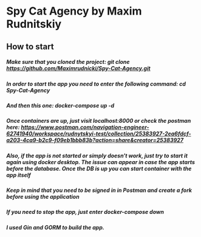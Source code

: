 # Spy Cat Agency by Maxim Rudnitskiy

## How to start

##### Make sure that you cloned the project: git clone https://github.com/Maximrudnicki/Spy-Cat-Agency.git 

##### In order to start the app you need to enter the following command: cd Spy-Cat-Agency 
##### And then this one: docker-compose up -d

##### Once containers are up, just visit localhost:8000 or check the postman here: https://www.postman.com/navigation-engineer-62741940/workspace/rudnytskyi-test/collection/25383927-2ea6fdcf-a203-4ca9-b2c9-f09eb1bbb83b?action=share&creator=25383927

##### Also, if the app is not started or simply doesn't work, just try to start it again using docker desktop. The issue can appear in case the app starts before the database. Once the DB is up you can start container with the app itself

##### Keep in mind that you need to be signed in in Postman and create a fork before using the application

##### If you need to stop the app, just enter docker-compose down

##### I used Gin and GORM to build the app.
